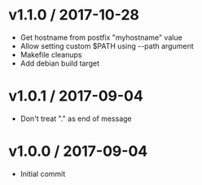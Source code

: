 v1.1.0 / 2017-10-28
===================

  * Get hostname from postfix "myhostname" value
  * Allow setting custom $PATH using --path argument
  * Makefile cleanups
  * Add debian build target

v1.0.1 / 2017-09-04
===================

  * Don't treat "." as end of message

v1.0.0 / 2017-09-04
===================

  * Initial commit
